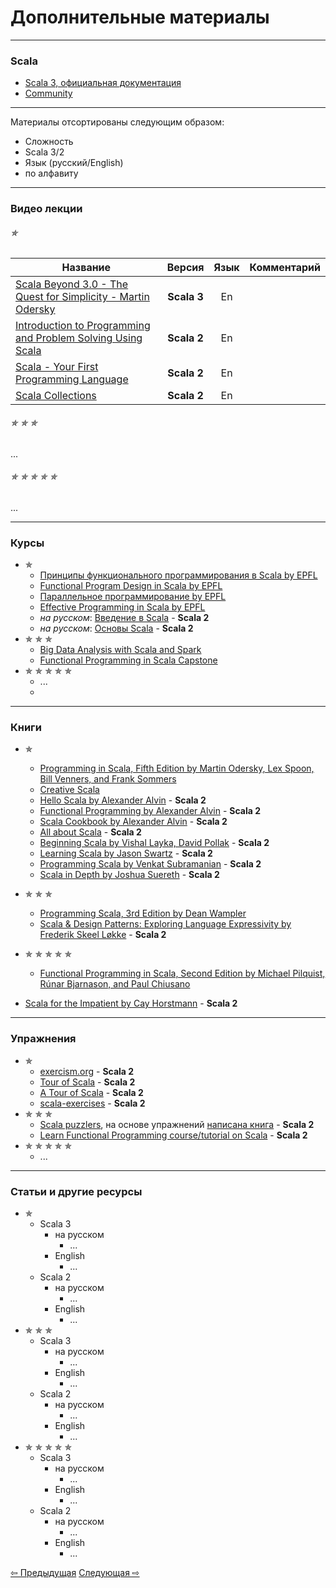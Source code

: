 # Дополнительные материалы

--- 

### Scala
- [Scala 3, официальная документация](https://docs.scala-lang.org/scala3/book/introduction.html)
- [Community](https://scala-lang.org/community/)

---

Материалы отсортированы следующим образом:
- Сложность
- Scala 3/2
- Язык (русский/English)
- по алфавиту

---

### Видео лекции

###### &#10031;

| Название                                                                                                                                           |   Версия    | Язык | Комментарий |
|----------------------------------------------------------------------------------------------------------------------------------------------------|:-----------:|:----:|-------------|
| [Scala Beyond 3.0 - The Quest for Simplicity - Martin Odersky](https://www.youtube.com/watch?v=NXTjnowBx-c)                                        | **Scala 3** |  En  |             |
| [Introduction to Programming and Problem Solving Using Scala](https://www.youtube.com/watch?v=V-wKBH-gUeo&list=PLLMXbkbDbVt9z5dcm7uRgG3Fhw3u9LKoF) | **Scala 2** |  En  |             |
| [Scala - Your First Programming Language](https://www.youtube.com/playlist?list=PLJGDHERh23x-YBJ8LmYU_IGBFflvsKfLu)                                | **Scala 2** |  En  |             |
| [Scala Collections](https://www.youtube.com/playlist?list=PLJGDHERh23x-4bTASKbtwhhAuP6rYQJqE)                                                      | **Scala 2** |  En  |             |


###### &#10031; &#10031; &#10031;

...

###### &#10031; &#10031; &#10031; &#10031; &#10031;

...

--- 

### Курсы
- &#10031;
  - [Принципы функционального программирования в Scala by EPFL](https://www.coursera.org/learn/scala-functional-programming)
  - [Functional Program Design in Scala by EPFL](https://www.coursera.org/learn/scala-functional-program-design)
  - [Параллельное программирование by EPFL](https://www.coursera.org/learn/scala-parallel-programming)
  - [Effective Programming in Scala by EPFL](https://www.coursera.org/learn/effective-scala)
  -  _на русском_: [Введение в Scala](https://stepik.org/course/16243/promo) - **Scala 2**
  -  _на русском_: [Основы Scala](https://stepik.org/course/89974/promo) - **Scala 2**
- &#10031; &#10031; &#10031;
  - [Big Data Analysis with Scala and Spark](https://www.coursera.org/learn/scala-spark-big-data)
  - [Functional Programming in Scala Capstone](https://www.coursera.org/learn/scala-capstone)
- &#10031; &#10031; &#10031; &#10031; &#10031;
  - ...
  - 
---

### Книги
- &#10031;
  - [Programming in Scala, Fifth Edition by Martin Odersky, Lex Spoon, Bill Venners, and Frank Sommers](https://www.artima.com/shop/programming_in_scala_5ed)
  - [Creative Scala](https://www.creativescala.org/creative-scala.html#foreword)
  - [Hello Scala by Alexander Alvin](https://alvinalexander.com/photos/hello-scala-free-pdf-preview/) - **Scala 2**
  - [Functional Programming by Alexander Alvin](https://alvinalexander.com/photos/functional-programming-simplied-free-pdf-preview/) - **Scala 2**
  - [Scala Cookbook by Alexander Alvin](https://www.amazon.com/Scala-Cookbook-Object-Oriented-Functional-Programming-dp-1492051543/dp/1492051543?&linkCode=sl1&tag=devdaily-20&linkId=d089a7152c070d0ae50814301bb12d21&language=en_US&ref_=as_li_ss_tl) - **Scala 2**
  - [All about Scala](https://allaboutscala.com/) - **Scala 2**
  - [Beginning Scala by Vishal Layka, David Pollak](https://link.springer.com/book/10.1007/978-1-4842-0232-6) - **Scala 2**
  - [Learning Scala by Jason Swartz](https://www.oreilly.com/library/view/learning-scala/9781449368814/) - **Scala 2**
  - [Programming Scala by Venkat Subramanian](https://books.google.ru/books/about/Programming_Scala.html?id=Jq2EOwAACAAJ&redir_esc=y) - **Scala 2**
  - [Scala in Depth by Joshua Suereth](https://www.manning.com/books/scala-in-depth) - **Scala 2**
- &#10031; &#10031; &#10031;
  - [Programming Scala, 3rd Edition by Dean Wampler](https://deanwampler.github.io/books/programmingscala.html)
  - [Scala & Design Patterns: Exploring Language Expressivity by Frederik Skeel Løkke](https://www.scala-lang.org/old/sites/default/files/FrederikThesis.pdf) - **Scala 2**
- &#10031; &#10031; &#10031; &#10031; &#10031;
  - [Functional Programming in Scala, Second Edition by Michael Pilquist, Rúnar Bjarnason, and Paul Chiusano](https://www.manning.com/books/functional-programming-in-scala-second-edition?query=Functional%20Programming%20in%20Scala,%20Second%20Edition)

- [Scala for the Impatient by Cay Horstmann](https://horstmann.com/scala/) - **Scala 2**


---

### Упражнения
- &#10031;
  - [exercism.org](https://exercism.org/tracks/scala) - **Scala 2**
  - [Tour of Scala](https://tourofscala.com/) - **Scala 2**
  - [A Tour of Scala](http://scalatutorials.com/tour/) - **Scala 2**
  - [scala-exercises](https://www.scala-exercises.org/) - **Scala 2**
- &#10031; &#10031; &#10031;
  - [Scala puzzlers](https://scalapuzzlers.com/index.html), на основе упражнений [написана книга](https://www.artima.com/shop/scala_puzzlers) - **Scala 2**
  - [Learn Functional Programming course/tutorial on Scala](https://github.com/dehun/learn-fp) - **Scala 2**
- &#10031; &#10031; &#10031; &#10031; &#10031;
  - ...

---

### Статьи и другие ресурсы
- &#10031;
  - Scala 3
    - на русском 
      - ...
    - English
      - ...
  - Scala 2
    - на русском
      - ...
    - English
      - ...
- &#10031; &#10031; &#10031;
  - Scala 3
    - на русском
      - ...
    - English
      - ...
  - Scala 2
    - на русском
      - ...
    - English
      - ...
- &#10031; &#10031; &#10031; &#10031; &#10031;
  - Scala 3
    - на русском
      - ...
    - English
      - ...
  - Scala 2
    - на русском
      - ...
    - English
      - ...

<div>
    <a href="extra">&#8678; Предыдущая</a>
    <a href="extra">Следующая &#8680;</a>
</div>
